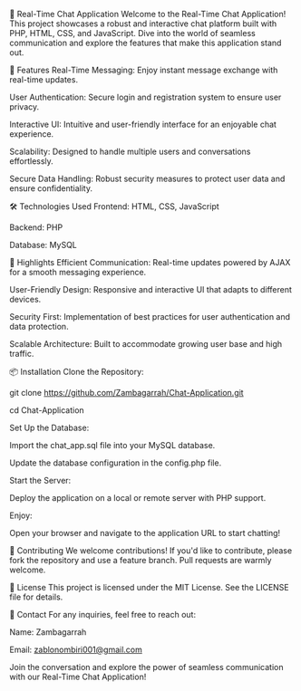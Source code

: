 💬 Real-Time Chat Application
Welcome to the Real-Time Chat Application! This project showcases a robust and interactive chat platform built with PHP, HTML, CSS, and JavaScript. Dive into the world of seamless communication and explore the features that make this application stand out.

🚀 Features
Real-Time Messaging: Enjoy instant message exchange with real-time updates.

User Authentication: Secure login and registration system to ensure user privacy.

Interactive UI: Intuitive and user-friendly interface for an enjoyable chat experience.

Scalability: Designed to handle multiple users and conversations effortlessly.

Secure Data Handling: Robust security measures to protect user data and ensure confidentiality.

🛠️ Technologies Used
Frontend: HTML, CSS, JavaScript

Backend: PHP

Database: MySQL

🌟 Highlights
Efficient Communication: Real-time updates powered by AJAX for a smooth messaging experience.

User-Friendly Design: Responsive and interactive UI that adapts to different devices.

Security First: Implementation of best practices for user authentication and data protection.

Scalable Architecture: Built to accommodate growing user base and high traffic.

📦 Installation
Clone the Repository:


git clone https://github.com/Zambagarrah/Chat-Application.git

cd Chat-Application

Set Up the Database:

Import the chat_app.sql file into your MySQL database.

Update the database configuration in the config.php file.

Start the Server:

Deploy the application on a local or remote server with PHP support.

Enjoy:

Open your browser and navigate to the application URL to start chatting!

🤝 Contributing
We welcome contributions! If you'd like to contribute, please fork the repository and use a feature branch. Pull requests are warmly welcome.

📄 License
This project is licensed under the MIT License. See the LICENSE file for details.

📧 Contact
For any inquiries, feel free to reach out:

Name: Zambagarrah

Email: zablonombiri001@gmail.com

Join the conversation and explore the power of seamless communication with our Real-Time Chat Application!
